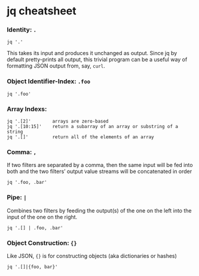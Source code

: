 # jq cheatsheet

### Identity: `.`

    jq '.'

This takes its input and produces it unchanged as output. Since jq by default pretty-prints all output, this trivial program can be a useful way of formatting JSON output from, say, `curl`.

### Object Identifier-Index: `.foo`

    jq '.foo'

### Array Indexs:

    jq '.[2]'        arrays are zero-based
    jq '.[10:15]'    return a subarray of an array or substring of a string
    jq '.[]'         return all of the elements of an array

### Comma: `,`

If two filters are separated by a comma, then the same input will be fed into both and the two filters’ output value streams will be concatenated in order
    
    jq '.foo, .bar'

### Pipe: `|`

Combines two filters by feeding the output(s) of the one on the left into the input of the one on the right.

    jq '.[] | .foo, .bar'

### Object Construction: `{}`

Like JSON, `{}` is for constructing objects (aka dictionaries or hashes)

    jq '.[]|{foo, bar}'
